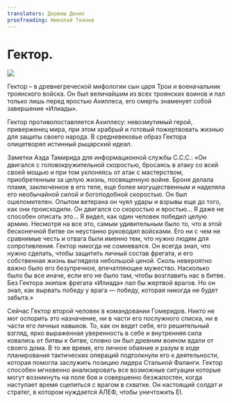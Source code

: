 ```yaml
---
translators: Дарвиш Денис
proofreading: Николай Ткачев
---
```


# Гектор.
![](hector.jpg)

Гектор – в древнегреческой мифологии сын царя Трои и военачальник троянского войска. Он был величайшим из всех троянских воинов и пал только лишь перед яростью Ахиллеса, его смерть знаменует собой завершение «Илиады».

Гектор противопоставляется Ахиллесу: невозмутимый герой, приверженец мира, при этом храбрый и готовый пожертвовать жизнью для защиты своего народа. В средневековье образ Гектора олицетворял истинный рыцарский идеал.

Заметки Аэда Тамирида для информационной службы С.С.С.: «Он двигался с головокружительной скоростью, бросаясь в атаку со всей своей мощью и при том уклоняясь от атак с мастерством, приобретенным за целую жизнь, посвященную войне. Броня делала пламя, заключенное в его теле, еще более могущественным и наделяла его необычайной силой и богоподобной скоростью. Он был ошеломителен. Опытом ветерана он чуял удары и взрывы еще до того, как они происходили. Он двигался со скоростью и яростью... Я даже не способен описать это... Я видел, как один человек победил целую армию. Несмотря на все это, самым удивительным было то, что в этой бесконечной битве он неустанно руководил войсками. Его ни с чем не сравнимые честь и отвага были именно тем, что нужно людям для сопротивления. Гектор никогда не сомневался. Он всегда знал, что нужно сделать, чтобы защитить личный состав фрегата, и его собственная жизнь выглядела небольшой ценой. Сколь невероятно важно было его безупречное, впечатляющее мужество. Насколько было бы все иначе, если его не было там, чтобы возглавить нас в битве. Без Гектора экипаж фрегата «Илиада» пал бы жертвой врагов. Но он знал, как вырвать победу у врага — победу, которая никогда не будет забыта.»

Сейчас Гектор второй человек в командовании Гомеридов. Никто не мог оспорить это назначение, ни в части его послужного списка, ни в части его личных навыков. То, как он ведет себя, его решительный взгляд, ярко выраженная уверенность в себе и внутренняя сила ковались от битвы к битве, словно он был древним воином вдали от своего дома. В то же время, его личное обаяние и разум в ходе планирования тактических операций подтолкнули его к деятельности, которая помогла заслужить позицию лидера Стальной Фаланги. Гектор способен мгновенно анализировать все возможные ситуации которые могут возникнуть на поле боя и совершенно безжалостен, когда наступает время сцепиться с врагом в схватке. Он настоящий солдат и стратег, в котором нуждается АЛЕФ, чтобы уничтожить EI.